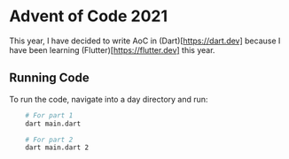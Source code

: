 # Advent of Code 2021

This year, I have decided to write AoC in (Dart)[https://dart.dev] because I have been learning (Flutter)[https://flutter.dev] this year.

## Running Code

To run the code, navigate into a day directory and run:

```bash
    # For part 1
    dart main.dart
```

```bash
    # For part 2
    dart main.dart 2
```